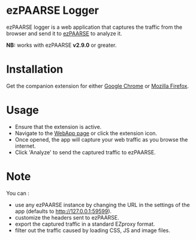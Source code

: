 ezPAARSE Logger
===

ezPAARSE logger is a web application that captures the traffic from the browser and send it to [ezPAARSE](https://github.com/ezpaarse-project/ezpaarse) to analyze it.

**NB:** works with ezPAARSE **v2.9.0** or greater.

Installation
===

Get the companion extension for either [Google Chrome](https://chrome.google.com/webstore/detail/ezpaarse-logger-extension/cpjllnfdfhkmbkplldfndmfdbabcbidc) or [Mozilla Firefox](https://addons.mozilla.org/fr/firefox/addon/ezpaarse-logger-extension/).

Usage
===

- Ensure that the extension is active.
- Navigate to the [WebApp page](http://analogist.couperin.org/ezlogger/) or click the extension icon.
- Once opened, the app will capture your web traffic as you browse the internet.
- Click 'Analyze' to send the captured traffic to ezPAARSE.

Note
===

You can :
- use any ezPAARSE instance by changing the URL in the settings of the app (defaults to http://127.0.0.1:59599).
- customize the headers sent to ezPAARSE.
- export the captured traffic in a standard EZproxy format.
- filter out the traffic caused by loading CSS, JS and image files.
